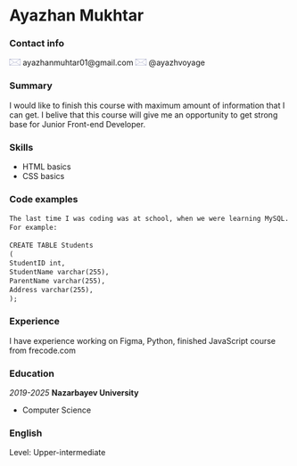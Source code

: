 # Ayazhan Mukhtar
### Contact info
<picture>
 <img alt="letter icon" src="/envelope-48986_1280.png" width="20"> 
</picture>
ayazhanmuhtar01@gmail.com

<picture>
 <img alt="letter icon" src="/envelope-48986_1280.png" width="20"> 
</picture>
@ayazhvoyage

### Summary
I would like to finish this course with maximum amount of information that I can get. 
I belive that this course will give me an opportunity to get strong base for Junior Front-end Developer.

### Skills
* HTML basics
* CSS basics

### Code examples
```
The last time I was coding was at school, when we were learning MySQL. For example:

CREATE TABLE Students
(
StudentID int,
StudentName varchar(255),
ParentName varchar(255),
Address varchar(255),
);
```

### Experience
I have experience working on Figma, Python, finished JavaScript course from frecode.com

### Education 
_2019-2025_ **Nazarbayev University**
- Computer Science
### English 
Level: Upper-intermediate

